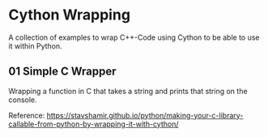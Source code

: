 # Cython Wrapping
A collection of examples to wrap C++-Code using Cython to be able to use it within Python.

## 01 Simple C Wrapper
Wrapping a function in C that takes a string and prints that string on the console.

Reference: https://stavshamir.github.io/python/making-your-c-library-callable-from-python-by-wrapping-it-with-cython/